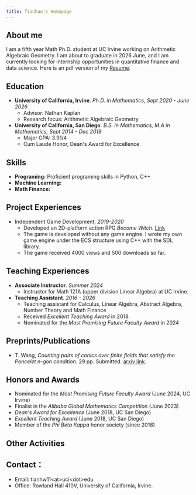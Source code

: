 ```yaml
---
title: Tianhao's Homepage
---
```


## About me
I am a fifth year Math Ph.D. student at UC Irvine working on Arithmetic 
Algebraic Geometry. I am about to graduate in 2026 June, and I am currently looking for 
internship opportunities in quantitative finance and data science. Here is 
an pdf version of my [Resume](resources/cv.pdf). 

## Education
- **University of California, Irvine**. *Ph.D. in Mathematics, Sept 2020 - 
  June 2026*
  - Advisor: Nathan Kaplan
  - Research focus: Arithmetic Algebraic Geometry
- **University of California, San Diego**. *B.S. in Mathematics, M.A in 
  Mathematics, Sept 2014 - Dec 2019*
  - Major GPA: 3.91/4
  - Cum Laude Honor, Dean's Award for Excellence

## Skills
- **Programing:** Proficient programing skills in Python, C++
- **Machine Learning:** 
- **Math Finance:** 

## Project Experiences

- Independent Game Development, *2019-2020*
  - Developed an 2D-platform action RPG *Become Witch*. 
  [Link](https://tianhao-wang.itch.io/become-witch-the-story-of-lunaria)
  - The game is developed without any game engine. I wrote my own game 
    engine under the ECS structure using C++ with the SDL library.
  - The game received 4000 views and 500 downloads so far.

## Teaching Experiences

- **Associate Instructor**. *Summer 2024*
  - Instructor for Math 121A (upper division Linear Algebra) at UC Irvine.
- **Teaching Assistant**. *2016 - 2026*
  - Teaching assistant for Calculus, Linear Algebra, Abstract Algebra, 
    Number Theory and Math Finance
  - Received *Excellent Teaching Award* in 2018.
  - Nominated for the *Most Promising Future Faculty Award* in 2024

## Preprints/Publications
- T. Wang, *Counting pairs of conics over finite fields that satisfy the 
  Poncelet $n$-gon condition*. 29 pp. Submitted. 
  [arxiv link](https://arxiv.org/abs/2309.16978).

## Honors and Awards
- Nominated for the *Most Promising Future Faculty Award* (June 2024, UC Irvine)
- Finalist in the *Alibaba Global Mathematics Competition* (June 2023)
- *Dean's Award for Excellence* (June 2018, UC San Diego)
- *Excellent Teaching Award* (June 2018, UC San Diego)
- Member of the *Phi Beta Kappa* honor society (since 2018)

## Other Activities

## Contact：
- Email: tianhw11\<at\>uci\<dot\>edu
- Office: Rowland Hall 410V, University of California, Irvine.
